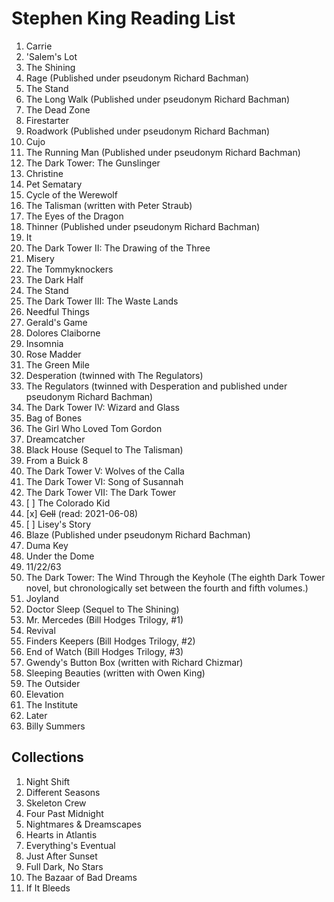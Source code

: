 # Stephen King Reading List

1. Carrie
1. 'Salem's Lot
1. The Shining
1. Rage (Published under pseudonym Richard Bachman)
1. The Stand
1. The Long Walk (Published under pseudonym Richard Bachman)
1. The Dead Zone
1. Firestarter
1. Roadwork (Published under pseudonym Richard Bachman)
1. Cujo
1. The Running Man (Published under pseudonym Richard Bachman)
1. The Dark Tower: The Gunslinger
1. Christine
1. Pet Sematary
1. Cycle of the Werewolf
1. The Talisman (written with Peter Straub)
1. The Eyes of the Dragon
1. Thinner (Published under pseudonym Richard Bachman)
1. It
1. The Dark Tower II: The Drawing of the Three
1. Misery
1. The Tommyknockers
1. The Dark Half
1. The Stand
1. The Dark Tower III: The Waste Lands
1. Needful Things
1. Gerald's Game
1. Dolores Claiborne
1. Insomnia
1. Rose Madder
1. The Green Mile
1. Desperation (twinned with The Regulators)
1. The Regulators (twinned with Desperation and published under pseudonym Richard Bachman)
1. The Dark Tower IV: Wizard and Glass
1. Bag of Bones
1. The Girl Who Loved Tom Gordon
1. Dreamcatcher
1. Black House (Sequel to The Talisman)
1. From a Buick 8
1. The Dark Tower V: Wolves of the Calla
1. The Dark Tower VI: Song of Susannah
1. The Dark Tower VII: The Dark Tower
1. [ ] The Colorado Kid
1. [x] ~~Cell~~ (read: 2021-06-08)
1. [ ] Lisey's Story
1. Blaze (Published under pseudonym Richard Bachman)
1. Duma Key
1. Under the Dome
1. 11/22/63
1. The Dark Tower: The Wind Through the Keyhole (The eighth Dark Tower novel, but chronologically set between the fourth and fifth volumes.)
1. Joyland
1. Doctor Sleep (Sequel to The Shining)
1. Mr. Mercedes (Bill Hodges Trilogy, #1)
1. Revival
1. Finders Keepers (Bill Hodges Trilogy, #2)
1. End of Watch (Bill Hodges Trilogy, #3)
1. Gwendy's Button Box (written with Richard Chizmar)
1. Sleeping Beauties (written with Owen King)
1. The Outsider
1. Elevation
1. The Institute
1. Later
1. Billy Summers

## Collections

1. Night Shift
1. Different Seasons
1. Skeleton Crew
1. Four Past Midnight
1. Nightmares & Dreamscapes
1. Hearts in Atlantis
1. Everything's Eventual
1. Just After Sunset
1. Full Dark, No Stars
1. The Bazaar of Bad Dreams
1. If It Bleeds

